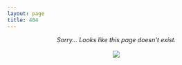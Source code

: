 ```yaml
---
layout: page
title: 404
---
```


<center>
	<i>Sorry... Looks like this page doesn't exist.</i>
	<br />
	<br />
	<div id="cssfade">
    <img src="{{ site.baseurl }}/assets/404k.png" />
</div>
</center>